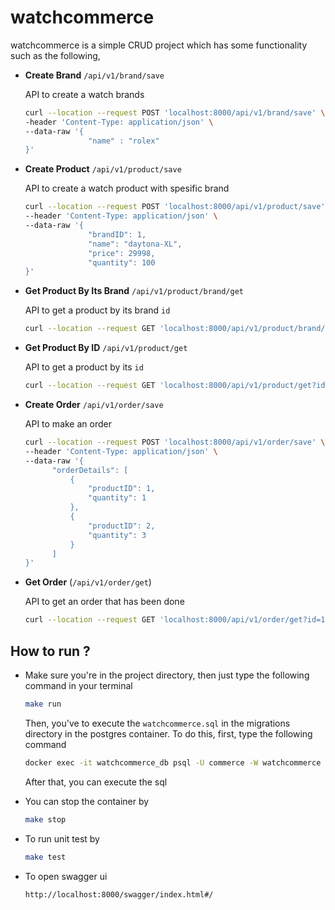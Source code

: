 # watchcommerce

watchcommerce is a simple CRUD project which has some functionality such as the following,  


- **Create Brand** `/api/v1/brand/save`
    
    API to create a watch brands
    
    ```sh
    curl --location --request POST 'localhost:8000/api/v1/brand/save' \
    -header 'Content-Type: application/json' \
    --data-raw '{
                  "name" : "rolex"
    }'
    ```


- **Create Product** `/api/v1/product/save`

    API to create a watch product with spesific brand

    ```sh
    curl --location --request POST 'localhost:8000/api/v1/product/save' \
    --header 'Content-Type: application/json' \
    --data-raw '{
                  "brandID": 1,
                  "name": "daytona-XL",
                  "price": 29998,
                  "quantity": 100
    }'
    ```

- **Get Product By Its Brand** `/api/v1/product/brand/get`

    API to get a product by its brand `id`

    ```sh
    curl --location --request GET 'localhost:8000/api/v1/product/brand/get?id=1'
    ```
  
- **Get Product By ID** `/api/v1/product/get`
    
    API to get a product by its `id`

    ```sh
    curl --location --request GET 'localhost:8000/api/v1/product/get?id=1'
    ```
  
- **Create Order** `/api/v1/order/save`

    API to make an order

    ```sh
    curl --location --request POST 'localhost:8000/api/v1/order/save' \
    --header 'Content-Type: application/json' \
    --data-raw '{
          "orderDetails": [
              {
                  "productID": 1,
                  "quantity": 1
              },
              {
                  "productID": 2,
                  "quantity": 3
              }
          ]
    }'
    ```
  
- **Get Order** (`/api/v1/order/get`)

    API to get an order that has been done

    ```sh
    curl --location --request GET 'localhost:8000/api/v1/order/get?id=1'
    ```
  

## How to run ?


- Make sure you're in the project directory, then just type the following command in your terminal

    ```sh
    make run
    ```
  
    Then, you've to execute the `watchcommerce.sql` in the migrations directory in the postgres container. To do this, first, type the following command

    ```sh
    docker exec -it watchcommerce_db psql -U commerce -W watchcommerce
    ```
  
    After that, you can execute the sql




- You can stop the container by

    ```sh
    make stop
    ```



- To run unit test by 

    ```sh
    make test
    ```
  
- To open swagger ui
  
    ```sh
    http://localhost:8000/swagger/index.html#/
    ```